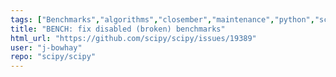 ```yaml
---
tags: ["Benchmarks","algorithms","closember","maintenance","python","scientific-computing","scipy","task"]
title: "BENCH: fix disabled (broken) benchmarks"
html_url: "https://github.com/scipy/scipy/issues/19389"
user: "j-bowhay"
repo: "scipy/scipy"
---
```


